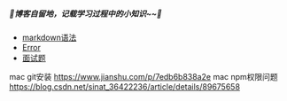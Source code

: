 ##### 🌸博客自留地，记载学习过程中的小知识~~🌸

* [markdown语法](https://github.com/lulu-s/lulu-book/blob/master/markdown%E8%AF%AD%E6%B3%95.md)
* [Error](https://github.com/lulu-s/lulu-book/blob/master/Error.md)
* [面试题](https://github.com/lulu-s/lulu-book/blob/master/questions.md)

mac git安装 https://www.jianshu.com/p/7edb6b838a2e
mac npm权限问题 https://blog.csdn.net/sinat_36422236/article/details/89675658
